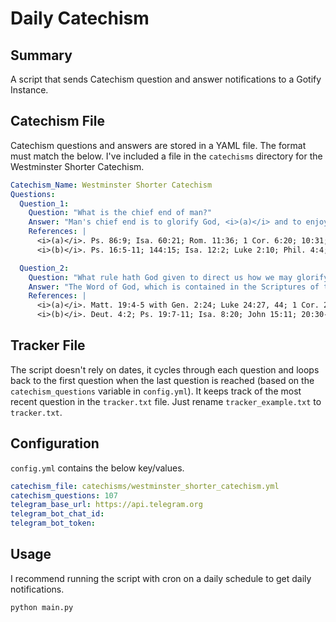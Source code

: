 # Daily Catechism

## Summary

A script that sends Catechism question and answer notifications to a Gotify Instance.

## Catechism File

Catechism questions and answers are stored in a YAML file. The format must match the below. I've included a file in the `catechisms` directory for the Westminster Shorter Catechism.

```yaml
Catechism_Name: Westminster Shorter Catechism
Questions:
  Question_1: 
    Question: "What is the chief end of man?"
    Answer: "Man's chief end is to glorify God, <i>(a)</i> and to enjoy him for ever. <i>(b)</i>"
    References: |
      <i>(a)</i>. Ps. 86:9; Isa. 60:21; Rom. 11:36; 1 Cor. 6:20; 10:31; Rev. 4:11
      <i>(b)</i>. Ps. 16:5-11; 144:15; Isa. 12:2; Luke 2:10; Phil. 4:4; Rev. 21:3-4

  Question_2: 
    Question: "What rule hath God given to direct us how we may glorify and enjoy him?"
    Answer: "The Word of God, which is contained in the Scriptures of the Old and New Testaments, <i>(a)</i> is the only rule to direct us how we may glorify and enjoy him. <i>(b)</i>"
    References: |
      <i>(a)</i>. Matt. 19:4-5 with Gen. 2:24; Luke 24:27, 44; 1 Cor. 2:13; 14:37; 2 Pet. 1:20-21; 3:2, 15-16
      <i>(b)</i>. Deut. 4:2; Ps. 19:7-11; Isa. 8:20; John 15:11; 20:30-31; Acts 17:11; 2 Tim. 3:15-17; 1 John 1:4
```

## Tracker File

The script doesn't rely on dates, it cycles through each question and loops back to the first question when the last question is reached (based on the `catechism_questions` variable in `config.yml`). It keeps track of the most recent question in the `tracker.txt` file. Just rename `tracker_example.txt` to `tracker.txt`.

## Configuration

`config.yml` contains the below key/values.

```yaml
catechism_file: catechisms/westminster_shorter_catechism.yml
catechism_questions: 107
telegram_base_url: https://api.telegram.org
telegram_bot_chat_id: 
telegram_bot_token: 
```

## Usage

I recommend running the script with cron on a daily schedule to get daily notifications.

```sh
python main.py
```

